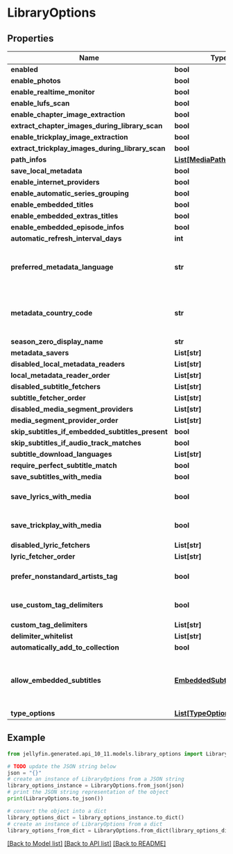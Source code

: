 # LibraryOptions


## Properties

Name | Type | Description | Notes
------------ | ------------- | ------------- | -------------
**enabled** | **bool** |  | [optional] 
**enable_photos** | **bool** |  | [optional] 
**enable_realtime_monitor** | **bool** |  | [optional] 
**enable_lufs_scan** | **bool** |  | [optional] 
**enable_chapter_image_extraction** | **bool** |  | [optional] 
**extract_chapter_images_during_library_scan** | **bool** |  | [optional] 
**enable_trickplay_image_extraction** | **bool** |  | [optional] 
**extract_trickplay_images_during_library_scan** | **bool** |  | [optional] 
**path_infos** | [**List[MediaPathInfo]**](MediaPathInfo.md) |  | [optional] 
**save_local_metadata** | **bool** |  | [optional] 
**enable_internet_providers** | **bool** |  | [optional] 
**enable_automatic_series_grouping** | **bool** |  | [optional] 
**enable_embedded_titles** | **bool** |  | [optional] 
**enable_embedded_extras_titles** | **bool** |  | [optional] 
**enable_embedded_episode_infos** | **bool** |  | [optional] 
**automatic_refresh_interval_days** | **int** |  | [optional] 
**preferred_metadata_language** | **str** | Gets or sets the preferred metadata language. | [optional] 
**metadata_country_code** | **str** | Gets or sets the metadata country code. | [optional] 
**season_zero_display_name** | **str** |  | [optional] 
**metadata_savers** | **List[str]** |  | [optional] 
**disabled_local_metadata_readers** | **List[str]** |  | [optional] 
**local_metadata_reader_order** | **List[str]** |  | [optional] 
**disabled_subtitle_fetchers** | **List[str]** |  | [optional] 
**subtitle_fetcher_order** | **List[str]** |  | [optional] 
**disabled_media_segment_providers** | **List[str]** |  | [optional] 
**media_segment_provider_order** | **List[str]** |  | [optional] 
**skip_subtitles_if_embedded_subtitles_present** | **bool** |  | [optional] 
**skip_subtitles_if_audio_track_matches** | **bool** |  | [optional] 
**subtitle_download_languages** | **List[str]** |  | [optional] 
**require_perfect_subtitle_match** | **bool** |  | [optional] 
**save_subtitles_with_media** | **bool** |  | [optional] 
**save_lyrics_with_media** | **bool** |  | [optional] [default to False]
**save_trickplay_with_media** | **bool** |  | [optional] [default to False]
**disabled_lyric_fetchers** | **List[str]** |  | [optional] 
**lyric_fetcher_order** | **List[str]** |  | [optional] 
**prefer_nonstandard_artists_tag** | **bool** |  | [optional] [default to False]
**use_custom_tag_delimiters** | **bool** |  | [optional] [default to False]
**custom_tag_delimiters** | **List[str]** |  | [optional] 
**delimiter_whitelist** | **List[str]** |  | [optional] 
**automatically_add_to_collection** | **bool** |  | [optional] 
**allow_embedded_subtitles** | [**EmbeddedSubtitleOptions**](EmbeddedSubtitleOptions.md) | An enum representing the options to disable embedded subs. | [optional] 
**type_options** | [**List[TypeOptions]**](TypeOptions.md) |  | [optional] 

## Example

```python
from jellyfin.generated.api_10_11.models.library_options import LibraryOptions

# TODO update the JSON string below
json = "{}"
# create an instance of LibraryOptions from a JSON string
library_options_instance = LibraryOptions.from_json(json)
# print the JSON string representation of the object
print(LibraryOptions.to_json())

# convert the object into a dict
library_options_dict = library_options_instance.to_dict()
# create an instance of LibraryOptions from a dict
library_options_from_dict = LibraryOptions.from_dict(library_options_dict)
```
[[Back to Model list]](../README.md#documentation-for-models) [[Back to API list]](../README.md#documentation-for-api-endpoints) [[Back to README]](../README.md)



